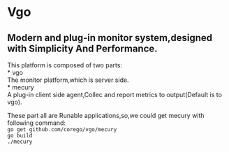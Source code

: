 Vgo
===
Modern and plug-in monitor system,designed with Simplicity And Performance.
--------


This platform is composed of two parts: </br>
    * vgo </br>
        The monitor platform,which is server side. </br>
    * mecury </br>
        A plug-in client side agent,Collec and report metrics to output(Default is to vgo). </br>

These part all are Runable applications,so,we could get mecury with following command:  </br>
    `go get github.com/corego/vgo/mecury`  </br>
    `go build`  </br>
    `./mecury`  </br>

